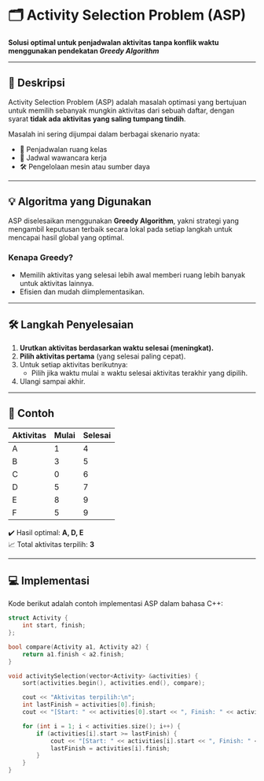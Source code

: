 # 🗂️ Activity Selection Problem (ASP)

**Solusi optimal untuk penjadwalan aktivitas tanpa konflik waktu menggunakan pendekatan _Greedy Algorithm_**

---

## 📌 Deskripsi

Activity Selection Problem (ASP) adalah masalah optimasi yang bertujuan untuk memilih sebanyak mungkin aktivitas dari sebuah daftar, dengan syarat **tidak ada aktivitas yang saling tumpang tindih**.

Masalah ini sering dijumpai dalam berbagai skenario nyata:
- 📅 Penjadwalan ruang kelas
- 💼 Jadwal wawancara kerja
- 🛠️ Pengelolaan mesin atau sumber daya

---

## 💡 Algoritma yang Digunakan

ASP diselesaikan menggunakan **Greedy Algorithm**, yakni strategi yang mengambil keputusan terbaik secara lokal pada setiap langkah untuk mencapai hasil global yang optimal.

### Kenapa Greedy?
- Memilih aktivitas yang selesai lebih awal memberi ruang lebih banyak untuk aktivitas lainnya.
- Efisien dan mudah diimplementasikan.

---

## 🛠️ Langkah Penyelesaian

1. **Urutkan aktivitas berdasarkan waktu selesai (meningkat).**
2. **Pilih aktivitas pertama** (yang selesai paling cepat).
3. Untuk setiap aktivitas berikutnya:
   - Pilih jika waktu mulai ≥ waktu selesai aktivitas terakhir yang dipilih.
4. Ulangi sampai akhir.

---

## 🧪 Contoh

| Aktivitas | Mulai | Selesai |
|-----------|-------|---------|
| A         | 1     | 4       |
| B         | 3     | 5       |
| C         | 0     | 6       |
| D         | 5     | 7       |
| E         | 8     | 9       |
| F         | 5     | 9       |

✔️ Hasil optimal: **A, D, E**  
📈 Total aktivitas terpilih: **3**

---

## 💻 Implementasi

Kode berikut adalah contoh implementasi ASP dalam bahasa C++:

```cpp
struct Activity {
    int start, finish;
};

bool compare(Activity a1, Activity a2) {
    return a1.finish < a2.finish;
}

void activitySelection(vector<Activity> &activities) {
    sort(activities.begin(), activities.end(), compare);

    cout << "Aktivitas terpilih:\n";
    int lastFinish = activities[0].finish;
    cout << "[Start: " << activities[0].start << ", Finish: " << activities[0].finish << "]\n";

    for (int i = 1; i < activities.size(); i++) {
        if (activities[i].start >= lastFinish) {
            cout << "[Start: " << activities[i].start << ", Finish: " << activities[i].finish << "]\n";
            lastFinish = activities[i].finish;
        }
    }
}

